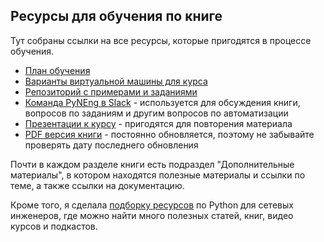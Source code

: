 ## Ресурсы для обучения по книге

Тут собраны ссылки на все ресурсы, которые пригодятся в процессе обучения.


* [План обучения](schedule.md)
* [Варианты виртуальной машины для курса](book/01_intro/README.md)
* [Репозиторий с примерами и заданиями](https://github.com/natenka/pyneng-examples-exercises/tree/python3)
* [Команда PyNEng в Slack](https://pyneng-slack.herokuapp.com/) - используется для обсуждения книги, вопросов по заданиям и другим вопросов по автоматизации
* [Презентации к курсу](https://github.com/natenka/pyneng-slides) - пригодятся для повторения материала
* [PDF версия книги](https://github.com/pyneng/pyneng-online-jun-jul-2017/blob/master/pyneng-book/pyneng_book_python3.6.pdf) - постоянно обновляется, поэтому не забывайте проверять дату последнего обновления


Почти в каждом разделе книги есть подраздел "Дополнительные материалы", в котором находятся полезные материалы и ссылки по теме, а также ссылки на документацию.


Кроме того, я сделала [подборку ресурсов](https://natenka.github.io/pyneng-resources/) по Python для сетевых инженеров, где можно найти много полезных статей, книг, видео курсов и подкастов.

